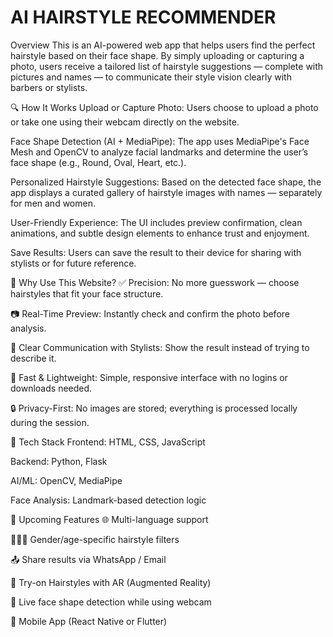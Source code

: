# AI HAIRSTYLE RECOMMENDER

Overview
This is an AI-powered web app that helps users find the perfect hairstyle based on their face shape. By simply uploading or capturing a photo, users receive a tailored list of hairstyle suggestions — complete with pictures and names — to communicate their style vision clearly with barbers or stylists.

🔍 How It Works
Upload or Capture Photo:
Users choose to upload a photo or take one using their webcam directly on the website.

Face Shape Detection (AI + MediaPipe):
The app uses MediaPipe's Face Mesh and OpenCV to analyze facial landmarks and determine the user’s face shape (e.g., Round, Oval, Heart, etc.).

Personalized Hairstyle Suggestions:
Based on the detected face shape, the app displays a curated gallery of hairstyle images with names — separately for men and women.

User-Friendly Experience:
The UI includes preview confirmation, clean animations, and subtle design elements to enhance trust and enjoyment.

Save Results:
Users can save the result to their device for sharing with stylists or for future reference.

🚀 Why Use This Website?
✅ Precision: No more guesswork — choose hairstyles that fit your face structure.

📷 Real-Time Preview: Instantly check and confirm the photo before analysis.

💬 Clear Communication with Stylists: Show the result instead of trying to describe it.

🎯 Fast & Lightweight: Simple, responsive interface with no logins or downloads needed.

🔒 Privacy-First: No images are stored; everything is processed locally during the session.

🔧 Tech Stack
Frontend: HTML, CSS, JavaScript

Backend: Python, Flask

AI/ML: OpenCV, MediaPipe

Face Analysis: Landmark-based detection logic

🔮 Upcoming Features
🌐 Multi-language support

👩🏽‍🦱 Gender/age-specific hairstyle filters

📤 Share results via WhatsApp / Email

🎨 Try-on Hairstyles with AR (Augmented Reality)

🔄 Live face shape detection while using webcam

📱 Mobile App (React Native or Flutter)